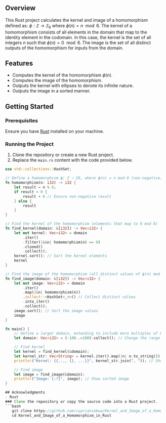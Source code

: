 ## Overview 
This Rust project calculates the kernel and image of a homomorphism defined as: $\phi:\mathbb{Z}\to\mathbb{Z}_6$ where $\phi(n) = n \mod 6$. The kernel of a homomorphism consists of all elements in the domain that map to the identity element in the codomain. In this case, the kernel is the set of all integers $n$ such that $\phi(n) = 0 \mod 6$. The image is the set of all distinct outputs of the homomorphism for inputs from the domain.

## Features

- Computes the kernel of the homomorphism $\phi(n)$.
- Computes the image of the homomorphism.
- Outputs the kernel with ellipses to denote its infinite nature.
- Outputs the image in a sorted manner.

## Getting Started

### Prerequisites

Ensure you have [Rust](https://www.rust-lang.org/tools/install) installed on your machine.

### Running the Project

1. Clone the repository or create a new Rust project.
2. Replace the `main.rs` content with the code provided below.

```rust
use std::collections::HashSet;

// Define a homomorphism ϕ: Z → Z6, where ϕ(n) = n mod 6 (non-negative)
fn homomorphism(n: i32) -> i32 {
    let result = n % 6;
    if result < 0 {
        result + 6 // Ensure non-negative result
    } else {
        result
    }
}

// Find the kernel of the homomorphism (elements that map to 0 mod 6)
fn find_kernel(domain: &[i32]) -> Vec<i32> {
    let mut kernel: Vec<i32> = domain
        .iter()
        .filter(|&&n| homomorphism(n) == 0)
        .cloned()
        .collect();
    kernel.sort(); // Sort the kernel elements
    kernel
}

// Find the image of the homomorphism (all distinct values of ϕ(n) mod 6)
fn find_image(domain: &[i32]) -> Vec<i32> {
    let mut image: Vec<i32> = domain
        .iter()
        .map(|&n| homomorphism(n))
        .collect::<HashSet<_>>() // Collect distinct values
        .into_iter()
        .collect();
    image.sort(); // Sort the image values
    image
}

fn main() {
    // Define a larger domain, extending to include more multiples of 6
    let domain: Vec<i32> = (-100..=100).collect(); // Change the range as needed

    // Find kernel
    let kernel = find_kernel(&domain);
    let kernel_str: Vec<String> = kernel.iter().map(|n| n.to_string()).collect();
    println!("Kernel: {{..., {}, ...}}", kernel_str.join(", ")); // Show ellipses inside

    // Find image
    let image = find_image(&domain);
    println!("Image: {:?}", image); // Show sorted image
}

## Acknowledgments
- Rust
### Clone the repository or copy the source code into a Rust project.
```bash
   git clone https://github.com/cypriansakwa/Kernel_and_Image_of_a_Homomorphism_in_Rust.git
   cd Kernel_and_Image_of_a_Homomorphism_in_Rust

